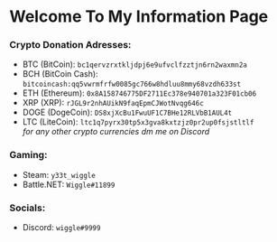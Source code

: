 # Welcome To My Information Page

### Crypto Donation Adresses:
- BTC (BitCoin): `bc1qervzrxtkljdpj6e9ufvclfzztjn6rn2waxmn2a`  
- BCH (BitCoin Cash): `bitcoincash:qq5vwrmfrfw0085gc766w8hdluu8mmy68vzdh633st`
- ETH (Ethereum): `0x8A158746775DF2711Ec378e940701a323F01cb06`  
- XRP (XRP): `rJGL9r2nhAUikN9faqEpmCJWotNvqg646c`  
- DOGE (DogeCoin): `DS8xjXcBu1FwuUF1C7BHe12RLVbB1AUL4t`  
- LTC (LiteCoin): `ltc1q7pyrx30tp5x3gva8kxtzjz0pr2up0fsjstltlf`  
*for any other crypto currencies dm me on Discord*

### Gaming:
- Steam: `y33t_wiggle`  
- Battle.NET: `Wiggle#11899`  

### Socials:
- Discord: `wiggle#9999`  
